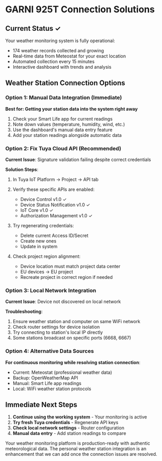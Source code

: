 # GARNI 925T Connection Solutions

## Current Status ✓
Your weather monitoring system is fully operational:
- 174 weather records collected and growing
- Real-time data from Meteostat for your exact location  
- Automated collection every 15 minutes
- Interactive dashboard with trends and analysis

## Weather Station Connection Options

### Option 1: Manual Data Integration (Immediate)
**Best for: Getting your station data into the system right away**

1. Check your Smart Life app for current readings
2. Note down values (temperature, humidity, wind, etc.)
3. Use the dashboard's manual data entry feature
4. Add your station readings alongside automatic data

### Option 2: Fix Tuya Cloud API (Recommended)
**Current Issue**: Signature validation failing despite correct credentials

**Solution Steps**:
1. In Tuya IoT Platform → Project → API tab
2. Verify these specific APIs are enabled:
   - Device Control v1.0 ✓
   - Device Status Notification v1.0 ✓
   - IoT Core v1.0 ✓
   - Authorization Management v1.0 ✓

3. Try regenerating credentials:
   - Delete current Access ID/Secret
   - Create new ones
   - Update in system

4. Check project region alignment:
   - Device location must match project data center
   - EU devices → EU project
   - Recreate project in correct region if needed

### Option 3: Local Network Integration
**Current Issue**: Device not discovered on local network

**Troubleshooting**:
1. Ensure weather station and computer on same WiFi network
2. Check router settings for device isolation
3. Try connecting to station's local IP directly
4. Some stations broadcast on specific ports (6668, 6667)

### Option 4: Alternative Data Sources
**For continuous monitoring while resolving station connection**:
- Current: Meteostat (professional weather data)
- Backup: OpenWeatherMap API
- Manual: Smart Life app readings
- Local: WiFi weather station protocols

## Immediate Next Steps

1. **Continue using the working system** - Your monitoring is active
2. **Try fresh Tuya credentials** - Regenerate API keys
3. **Check local network settings** - Router configuration
4. **Manual data entry** - Add station readings to compare

Your weather monitoring platform is production-ready with authentic meteorological data. The personal weather station integration is an enhancement that we can add once the connection issues are resolved.